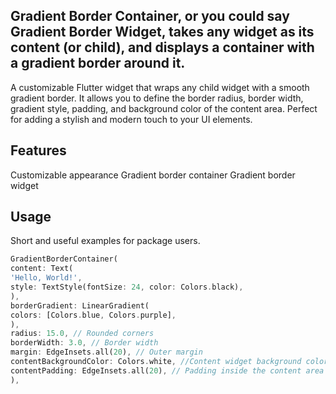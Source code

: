 <!--
This README describes the package. If you publish this package to pub.dev,
this README's contents appear on the landing page for your package.

For information about how to write a good package README, see the guide for
[writing package pages](https://dart.dev/guides/libraries/writing-package-pages).

For general information about developing packages, see the Dart guide for
[creating packages](https://dart.dev/guides/libraries/create-library-packages)
and the Flutter guide for
[developing packages and plugins](https://flutter.dev/developing-packages).
-->

## Gradient Border Container, or you could say Gradient Border Widget, takes any widget as its content (or child), and displays a container with a gradient border around it.
A customizable Flutter widget that wraps any child widget with a smooth gradient border. It allows you to define the border radius, border width, gradient style, padding, and background color of the content area. Perfect for adding a stylish and modern touch to your UI elements.

## Features

Customizable appearance
Gradient border container
Gradient border widget


## Usage

Short and useful examples for package users.

```dart
GradientBorderContainer(
content: Text(
'Hello, World!',
style: TextStyle(fontSize: 24, color: Colors.black),
),
borderGradient: LinearGradient(
colors: [Colors.blue, Colors.purple],
),
radius: 15.0, // Rounded corners
borderWidth: 3.0, // Border width
margin: EdgeInsets.all(20), // Outer margin
contentBackgroundColor: Colors.white, //Content widget background color
contentPadding: EdgeInsets.all(20), // Padding inside the content area
),
```
